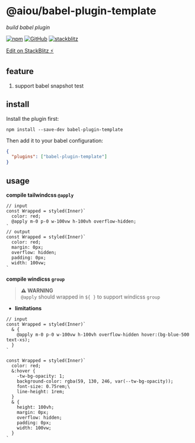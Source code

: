 # @aiou/babel-plugin-template
*build babel plugin*

[![npm](https://img.shields.io/npm/v/@aiou/babel-plugin-template)](https://github.com/JiangWeixian/templates/tree/master/packages/babel-plugin-template) [![GitHub](https://img.shields.io/npm/l/@aiou/babel-plugin-template)](https://github.com/JiangWeixian/templates/tree/master/packages/babel-plugin-template) [![stackblitz](https://img.shields.io/badge/%E2%9A%A1%EF%B8%8Fstackblitz-online-blue)](https://stackblitz.com/github/JiangWeixian/templates/tree/master/packages/babel-plugin-template)

[Edit on StackBlitz ⚡️](https://stackblitz.com/github/JiangWeixian/templates/tree/master/packages/babel-plugin-template)

## feature

1. support babel snapshot test

## install

Install the plugin first:

```
npm install --save-dev babel-plugin-template
```

Then add it to your babel configuration:

```JSON
{
  "plugins": ["babel-plugin-template"]
}
```
## usage

**compile tailwindcss `@apply`**

```tsx
// input
const Wrapped = styled(Inner)`
  color: red;
  @apply m-0 p-0 w-100vw h-100vh overflow-hidden;
`
// output
const Wrapped = styled(Inner)`
  color: red;
  margin: 0px;
  overflow: hidden;
  padding: 0px;
  width: 100vw;
`
```

**compile windicss `group`**

> **⚠️ WARNING**  
`@apply` should wrapped in `${ }` to support windicss `group`

- **limitations**

```tsx
// input
const Wrapped = styled(Inner)`
  & {
    @apply m-0 p-0 w-100vw h-100vh overflow-hidden hover:(bg-blue-500 text-xs);
  }
`

const Wrapped = styled(Inner)`
  color: red;
  &:hover {
    -tw-bg-opacity: 1;
    background-color: rgba(59, 130, 246, var(--tw-bg-opacity));
    font-size: 0.75rem;\
    line-height: 1rem;
  }
  & {
    height: 100vh;
    margin: 0px;
    overflow: hidden;
    padding: 0px;
    width: 100vw;
  }
`
```



